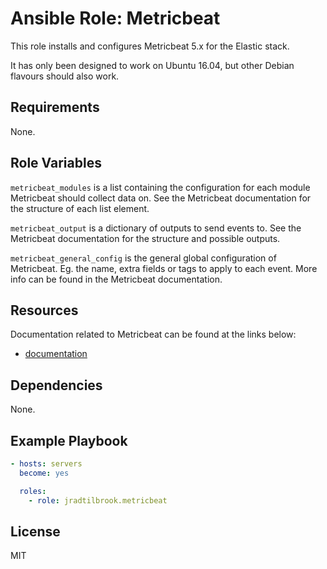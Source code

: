 # Ansible Role: Metricbeat

This role installs and configures Metricbeat 5.x for the Elastic stack.

It has only been designed to work on Ubuntu 16.04, but other Debian flavours
should also work.


## Requirements

None.


## Role Variables

`metricbeat_modules` is a list containing the configuration for each module
Metricbeat should collect data on. See the Metricbeat documentation for the
structure of each list element.

`metricbeat_output` is a dictionary of outputs to send events to. See the
Metricbeat documentation for the structure and possible outputs.

`metricbeat_general_config` is the general global configuration of Metricbeat. Eg.
the name, extra fields or tags to apply to each event. More info can be found in
the Metricbeat documentation.


## Resources

Documentation related to Metricbeat can be found at the links below:

- [documentation](https://www.elastic.co/guide/en/beats/metricbeat/current/metricbeat-overview.html)


## Dependencies

None.


## Example Playbook

```yaml
- hosts: servers
  become: yes

  roles:
    - role: jradtilbrook.metricbeat
```


## License

MIT
